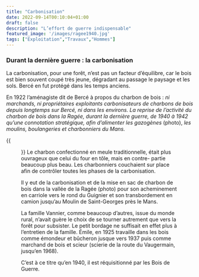 ```yaml
---
title: "Carbonisation"
date: 2022-09-14T00:10:04+01:00
draft: false
description: "L’effort de guerre indispensable"
featured_image: '/images/ragee1940.jpg'
tags: ["Exploitation","Travaux","Hommes"]
---
```


### Durant la dernière guerre : la carbonisation

La carbonisation, pour une forêt, n’est pas un facteur d’équilibre, car le bois est bien souvent coupé
très jeune, dégradant au passage le paysage et les sols.
Bercé en fut protégé dans les temps anciens. 

En 1922 l’aménagiste dit de Bercé à propos du charbon de bois :
*ni marchands, ni propriétaires exploitants
carbonisateurs de charbons de bois depuis longtemps sur Bercé, ni dans les environs.
La reprise de l’activité du charbon de bois dans la Ragée, durant la dernière guerre, 
de 1940 à 1942 qu’une connotation stratégique, afin d’alimenter les gazogènes* (photo), 
*les moulins, boulangeries et charbonniers du Mans.*

{{<figure src="/images/articles/renault1940.jpg" title="Chahaignes-passage des ouvriers Renault">}}
Le charbon confectionné en meule traditionnelle, était plus ouvrageux que celui du four en tôle, mais en
contre- partie beaucoup plus beau.
Les charbonniers couchaient sur place afin de contrôler toutes les phases de la carbonisation.

Il y eut de la carbonisation et de la mise en sac de charbon de bois dans la vallée de la Ragée (photo) pour
son acheminement en carriole vers le rond du Guignier et son transbordement en camion jusqu’au Moulin de
Saint-Georges près le Mans. 

La famille Vannier, comme beaucoup d’autres, issue du monde rural, n’avait guère le choix de se tourner
autrement que vers la forêt pour subsister.
Le petit bordage ne suffisait en effet plus à l’entretien de la famille.
Émile, en 1925 travaille dans les bois comme émondeur et bûcheron jusque vers 1937 puis comme marchand de
bois et scieur (scierie de la route du Vaugermain, jusqu’en 1968).

C’est à ce titre qu’en 1940, il est réquisitionné par les Bois de Guerre.  
